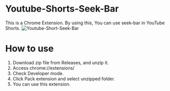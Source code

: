 # Youtube-Shorts-Seek-Bar
This is a Chrome Extension.
By using this, You can use seek-bar in YouTube Shorts.
![Youtube-Short-Seek-Bar](https://user-images.githubusercontent.com/119599381/236484772-12027f48-0bef-49fb-a60d-632745d4a373.png)

# How to use
1. Download zip file from Releases, and unzip it.
2. Access chrome://extensions/
3. Check Developer mode.
4. Click Pack extension and select unzipped folder.
5. You can use this extension. 
